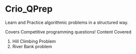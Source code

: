# Crio_QPrep
Learn and Practice algorithmic problems in a structured way.

Covers Competitive programming questions!
Content Covered 
1. Hill Climbing Problem 
2. River Bank problem
